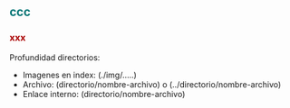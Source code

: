 










## <FONT COLOR=#007575>**ccc**</font>

### <FONT COLOR=#AA0000>xxx</font>

Profundidad directorios:
* Imagenes en index: (./img/…..)
* Archivo: (directorio/nombre-archivo) o (../directorio/nombre-archivo)
* Enlace interno: (directorio/nombre-archivo)